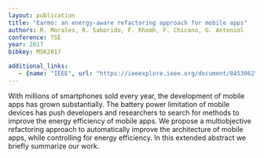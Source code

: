 ```yaml
---
layout: publication
title: "Earmo: an energy-aware refactoring approach for mobile apps"
authors: R. Morales, R. Saborido, F. Khomh, F. Chicano, G. Antoniol
conference: TSE
year: 2017
bibkey: MSK2017

additional_links:
   - {name: "IEEE", url: "https://ieeexplore.ieee.org/document/8453062"}
---
```

With millions of smartphones sold every year, the development of mobile apps has grown substantially. The battery power limitation of mobile devices has push developers and researchers to search for methods to improve the energy efficiency of mobile apps. We propose a multiobjective refactoring approach to automatically improve the architecture of mobile apps, while controlling for energy efficiency. In this extended abstract we briefly summarize our work.
